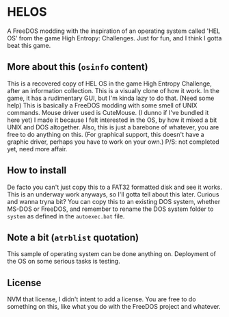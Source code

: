 # HELOS
A FreeDOS modding with the inspiration of an operating system called 'HEL OS' from the game High Entropy: Challenges. Just for fun, and I think I gotta beat this game.

## More about this (```osinfo``` content)
 This is a recovered copy of HEL OS in the game High Entropy Challenge, after an information collection.
 This is a visually clone of how it work.
 In the game, it has a rudimentary GUI, but I'm kinda lazy to do that. (Need some help)
 This is basically a FreeDOS modding with some smell of UNIX commands. Mouse driver used is CuteMouse. (I dunno if I've bundled it here yet)
 I made it because I felt interested in the OS, by how it mixed a bit UNIX and DOS altogether.
 Also, this is just a barebone of whatever, you are free to do anything on this.
(For graphical support, this doesn't have a graphic driver, perhaps you have to work on your own.)
 P/S: not completed yet, need more affair.
 
 ## How to install
 De facto you can't just copy this to a FAT32 formatted disk and see it works. This is an underway work anyways, so I'll gotta tell about this later.
 Curious and wanna tryna bit? You can copy this to an existing DOS system, whether MS-DOS or FreeDOS, and remember to rename the DOS system folder to ```system``` as defined in the ```autoexec.bat``` file.
 
## Note a bit (```atrblist``` quotation)
 This sample of operating system can be done anything on.
 Deployment of the OS on some serious tasks is testing.

## License
NVM that license, I didn't intent to add a license. You are free to do something on this, like what you do with the FreeDOS project and whatever.
